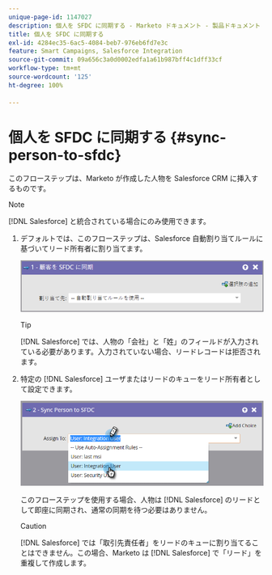 ```yaml
---
unique-page-id: 1147027
description: 個人を SFDC に同期する - Marketo ドキュメント - 製品ドキュメント
title: 個人を SFDC に同期する
exl-id: 4284ec35-6ac5-4084-beb7-976eb6fd7e3c
feature: Smart Campaigns, Salesforce Integration
source-git-commit: 09a656c3a0d0002edfa1a61b987bff4c1dff33cf
workflow-type: tm+mt
source-wordcount: '125'
ht-degree: 100%

---
```


# 個人を SFDC に同期する {#sync-person-to-sfdc}

このフローステップは、Marketo が作成した人物を Salesforce CRM に挿入するものです。

>[!NOTE]
>
>[!DNL Salesforce] と統合されている場合にのみ使用できます。

1. デフォルトでは、このフローステップは、Salesforce 自動割り当てルールに基づいてリード所有者に割り当てます。

   ![](assets/sync-person-to-sfdc-1.png)

   >[!TIP]
   >
   >[!DNL Salesforce] では、人物の「会社」と「姓」のフィールドが入力されている必要があります。入力されていない場合、リードレコードは拒否されます。

1. 特定の [!DNL Salesforce] ユーザまたはリードのキューをリード所有者として設定できます。

   ![](assets/sync-person-to-sfdc-2.png)

   このフローステップを使用する場合、人物は [!DNL Salesforce] のリードとして即座に同期され、通常の同期を待つ必要はありません。

   >[!CAUTION]
   >
   >[!DNL Salesforce] では「取引先責任者」をリードのキューに割り当てることはできません。この場合、Marketo は [!DNL Salesforce] で「リード」を重複して作成します。

